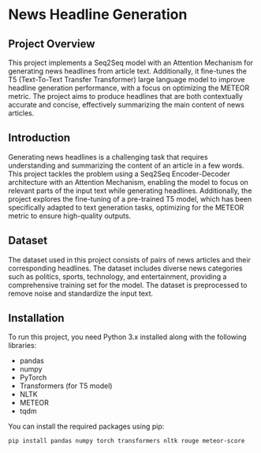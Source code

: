 # News Headline Generation

## Project Overview
This project implements a Seq2Seq model with an Attention Mechanism for generating news headlines from article text. Additionally, it fine-tunes the T5 (Text-To-Text Transfer Transformer) large language model to improve headline generation performance, with a focus on optimizing the METEOR metric. The project aims to produce headlines that are both contextually accurate and concise, effectively summarizing the main content of news articles.

## Introduction
Generating news headlines is a challenging task that requires understanding and summarizing the content of an article in a few words. This project tackles the problem using a Seq2Seq Encoder-Decoder architecture with an Attention Mechanism, enabling the model to focus on relevant parts of the input text while generating headlines. Additionally, the project explores the fine-tuning of a pre-trained T5 model, which has been specifically adapted to text generation tasks, optimizing for the METEOR metric to ensure high-quality outputs.

## Dataset
The dataset used in this project consists of pairs of news articles and their corresponding headlines. The dataset includes diverse news categories such as politics, sports, technology, and entertainment, providing a comprehensive training set for the model. The dataset is preprocessed to remove noise and standardize the input text.

## Installation
To run this project, you need Python 3.x installed along with the following libraries:

- pandas
- numpy
- PyTorch
- Transformers (for T5 model)
- NLTK
- METEOR
- tqdm

You can install the required packages using pip:
```bash
pip install pandas numpy torch transformers nltk rouge meteor-score
